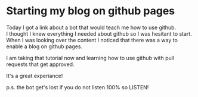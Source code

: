 # Starting my blog on github pages

Today I got a link about a bot that would teach me how to use github.  
I thought I knew everything I needed about github so I was hesitant to start.  
When I was looking over the content I noticed that there was a way to enable a blog on github pages.

I am taking that tutorial now and learning how to use github with pull requests that get approved.

It's a great experiance!

p.s. the bot get's lost if you do not listen 100% so LISTEN!
